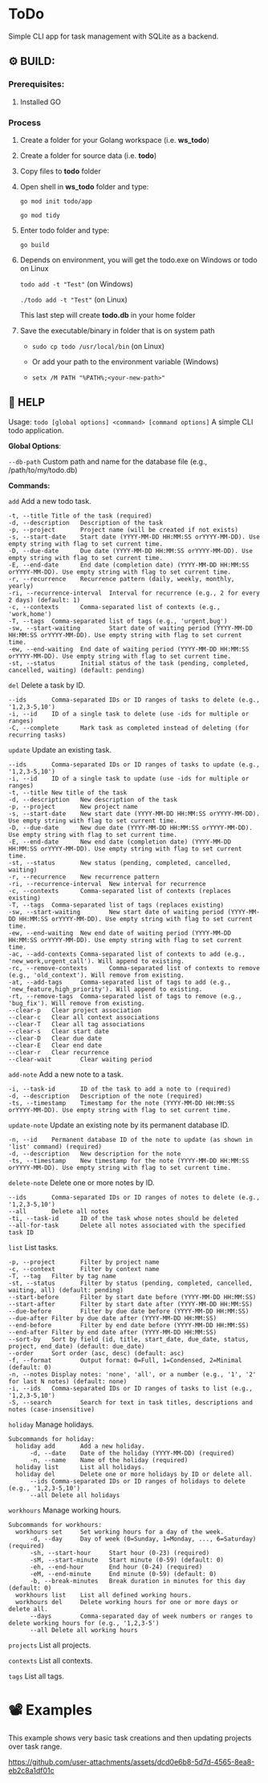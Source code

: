 # ToDo
Simple CLI app for task management with SQLite as a backend.


## ⚙️ BUILD:

### Prerequisites:
1. Installed GO

### Process
1. Create a folder for your Golang workspace (i.e. **ws_todo**)
2. Create a folder for source data (i.e. **todo**)
3. Copy files to **todo** folder
4. Open shell in **ws_todo** folder and type:
   
   `go mod init todo/app`
     
   `go mod tidy`
6. Enter todo folder and type:

   `go build`
8. Depends on environment, you will get the todo.exe on Windows or todo on Linux

   `todo add -t "Test"`   (on Windows)
    
   `./todo add -t "Test"` (on Linux)

    This last step will create **todo.db** in your home folder
10. Save the executable/binary in folder that is on system path
    * `sudo cp todo /usr/local/bin` (on Linux)
  
    * Or add your path to the environment variable (Windows)
    * `setx /M PATH "%PATH%;<your-new-path>"`
    


## 🎒 HELP


Usage: `todo [global options] <command> [command options]`
  A simple CLI todo application.

**Global Options**:

  `--db-path`     Custom path and name for the database file (e.g., /path/to/my/todo.db)

**Commands:**

  `add`  Add a new todo task.
  
    -t, --title Title of the task (required)
    -d, --description   Description of the task
    -p, --project       Project name (will be created if not exists)
    -s, --start-date    Start date (YYYY-MM-DD HH:MM:SS orYYYY-MM-DD). Use empty string with flag to set current time.
    -D, --due-date      Due date (YYYY-MM-DD HH:MM:SS orYYYY-MM-DD). Use empty string with flag to set current time.
    -E, --end-date      End date (completion date) (YYYY-MM-DD HH:MM:SS orYYYY-MM-DD). Use empty string with flag to set current time.
    -r, --recurrence    Recurrence pattern (daily, weekly, monthly, yearly)
    -ri, --recurrence-interval  Interval for recurrence (e.g., 2 for every 2 days) (default: 1)
    -c, --contexts      Comma-separated list of contexts (e.g., 'work,home')
    -T, --tags  Comma-separated list of tags (e.g., 'urgent,bug')
    -sw, --start-waiting        Start date of waiting period (YYYY-MM-DD HH:MM:SS orYYYY-MM-DD). Use empty string with flag to set current time.
    -ew, --end-waiting  End date of waiting period (YYYY-MM-DD HH:MM:SS orYYYY-MM-DD). Use empty string with flag to set current time.
    -st, --status       Initial status of the task (pending, completed, cancelled, waiting) (default: pending)


  `del`   Delete a task by ID.
  
    --ids       Comma-separated IDs or ID ranges of tasks to delete (e.g., '1,2,3-5,10')
    -i, --id    ID of a single task to delete (use -ids for multiple or ranges)
    -C, --complete      Mark task as completed instead of deleting (for recurring tasks)

  `update`        Update an existing task.
  
    --ids       Comma-separated IDs or ID ranges of tasks to update (e.g., '1,2,3-5,10')
    -i, --id    ID of a single task to update (use -ids for multiple or ranges)
    -t, --title New title of the task
    -d, --description   New description of the task
    -p, --project       New project name
    -s, --start-date    New start date (YYYY-MM-DD HH:MM:SS orYYYY-MM-DD). Use empty string with flag to set current time.
    -D, --due-date      New due date (YYYY-MM-DD HH:MM:SS orYYYY-MM-DD). Use empty string with flag to set current time.
    -E, --end-date      New end date (completion date) (YYYY-MM-DD HH:MM:SS orYYYY-MM-DD). Use empty string with flag to set current time.
    -st, --status       New status (pending, completed, cancelled, waiting)
    -r, --recurrence    New recurrence pattern
    -ri, --recurrence-interval  New interval for recurrence
    -c, --contexts      Comma-separated list of contexts (replaces existing)
    -T, --tags  Comma-separated list of tags (replaces existing)
    -sw, --start-waiting        New start date of waiting period (YYYY-MM-DD HH:MM:SS orYYYY-MM-DD). Use empty string with flag to set current time.
    -ew, --end-waiting  New end date of waiting period (YYYY-MM-DD HH:MM:SS orYYYY-MM-DD). Use empty string with flag to set current time.
    -ac, --add-contexts Comma-separated list of contexts to add (e.g., 'new_work,urgent_call'). Will append to existing.
    -rc, --remove-contexts      Comma-separated list of contexts to remove (e.g., 'old_context'). Will remove from existing.
    -at, --add-tags     Comma-separated list of tags to add (e.g., 'new_feature,high_priority'). Will append to existing.
    -rt, --remove-tags  Comma-separated list of tags to remove (e.g., 'bug_fix'). Will remove from existing.
    --clear-p   Clear project association
    --clear-c   Clear all context associations
    --clear-T   Clear all tag associations
    --clear-s   Clear start date
    --clear-D   Clear due date
    --clear-E   Clear end date
    --clear-r   Clear recurrence
    --clear-wait        Clear waiting period


  `add-note`      Add a new note to a task.
  
    -i, --task-id       ID of the task to add a note to (required)
    -d, --description   Description of the note (required)
    -ts, --timestamp    Timestamp for the note (YYYY-MM-DD HH:MM:SS orYYYY-MM-DD). Use empty string with flag to set current time.


  `update-note`   Update an existing note by its permanent database ID.
  
    -n, --id    Permanent database ID of the note to update (as shown in 'list' command) (required)
    -d, --description   New description for the note
    -ts, --timestamp    New timestamp for the note (YYYY-MM-DD HH:MM:SS orYYYY-MM-DD). Use empty string with flag to set current time.

  `delete-note`   Delete one or more notes by ID.
  
    --ids       Comma-separated IDs or ID ranges of notes to delete (e.g., '1,2,3-5,10')
    --all       Delete all notes
    -ti, --task-id      ID of the task whose notes should be deleted
    --all-for-task      Delete all notes associated with the specified task ID


  `list`  List tasks.
  
    -p, --project       Filter by project name
    -c, --context       Filter by context name
    -T, --tag   Filter by tag name
    -st, --status       Filter by status (pending, completed, cancelled, waiting, all) (default: pending)
    --start-before      Filter by start date before (YYYY-MM-DD HH:MM:SS)
    --start-after       Filter by start date after (YYYY-MM-DD HH:MM:SS)
    --due-before        Filter by due date before (YYYY-MM-DD HH:MM:SS)
    --due-after Filter by due date after (YYYY-MM-DD HH:MM:SS)
    --end-before        Filter by end date before (YYYY-MM-DD HH:MM:SS)
    --end-after Filter by end date after (YYYY-MM-DD HH:MM:SS)
    --sort-by   Sort by field (id, title, start_date, due_date, status, project, end_date) (default: due_date)
    --order     Sort order (asc, desc) (default: asc)
    -f, --format        Output format: 0=Full, 1=Condensed, 2=Minimal (default: 0)
    -n, --notes Display notes: 'none', 'all', or a number (e.g., '1', '2' for last N notes) (default: none)
    -i, --ids   Comma-separated IDs or ID ranges of tasks to list (e.g., '1,2,3-5,10')
    -S, --search        Search for text in task titles, descriptions and notes (case-insensitive)



  `holiday`       Manage holidays.
  
    Subcommands for holiday:
      holiday add       Add a new holiday.
          -d, --date    Date of the holiday (YYYY-MM-DD) (required)
          -n, --name    Name of the holiday (required)
      holiday list      List all holidays.
      holiday del       Delete one or more holidays by ID or delete all.
          --ids Comma-separated IDs or ID ranges of holidays to delete (e.g., '1,2,3-5,10')
          --all Delete all holidays

  `workhours`     Manage working hours.
  
    Subcommands for workhours:
      workhours set     Set working hours for a day of the week.
          -d, --day     Day of week (0=Sunday, 1=Monday, ..., 6=Saturday) (required)
          -sh, --start-hour     Start hour (0-23) (required)
          -sM, --start-minute   Start minute (0-59) (default: 0)
          -eh, --end-hour       End hour (0-24) (required)
          -eM, --end-minute     End minute (0-59) (default: 0)
          -b, --break-minutes   Break duration in minutes for this day (default: 0)
      workhours list    List all defined working hours.
      workhours del     Delete working hours for one or more days or delete all.
          --days        Comma-separated day of week numbers or ranges to delete working hours for (e.g., '1,2,3-5')
          --all Delete all working hours


  `projects`      List all projects.

  `contexts`      List all contexts.

  `tags`  List all tags.


# 📽️ Examples
This example shows very basic task creations and then updating projects over task range.



https://github.com/user-attachments/assets/dcd0e6b8-5d7d-4565-8ea8-eb2c8a1df01c

